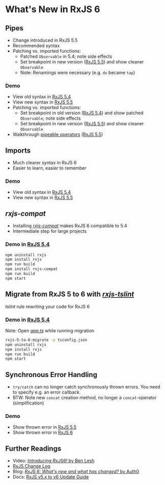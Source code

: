 # What's New in RxJS 6

## Pipes

* Change introduced in RxJS 5.5
* Recommended syntax
* Patching vs. imported functions:
  * Patched `Observable` in 5.4; note side effects
  * Set breakpoint in new version ([RxJS 5.5](rxjs-5-5/src/app.ts)) and show cleaner `Observable`
  * Note: Renamings were necessary (e.g. `do` became `tap`)

### Demo

* View old syntax in [RxJS 5.4](rxjs-5-4/src/app.ts)
* View new syntax in [RxJS 5.5](rxjs-5-5/src/app.ts)
* Patching vs. imported functions:
  * Set breakpoint in old version ([RxJS 5.4](rxjs-5-4/src/app.ts)) and show patched `Observable`; note side effects
  * Set breakpoint in new version ([RxJS 5.5](rxjs-5-5/src/app.ts)) and show cleaner `Observable`
* Walkthrough [pipeable operators](https://github.com/ReactiveX/rxjs/blob/master/doc/pipeable-operators.md) ([RxJS 5.5](rxjs-5-5/src/app.ts))

## Imports

* Much clearer syntax in RxJS 6
* Easier to learn, easier to remember

### Demo

* View old syntax in [RxJS 5.4](rxjs-5-4/src/app.ts)
* View new syntax in [RxJS 5.5](rxjs-5-5/src/app.ts)

## *rxjs-compat*

* Installing [*rxjs-compat*](https://www.npmjs.com/package/rxjs-compat) makes RxJS 6 compatible to 5.4
* Intermediate step for large projects

### Demo in [RxJS 5.4](rxjs-5-4/src/app.ts)

```bash
npm uninstall rxjs
npm install rxjs
npm run build
npm install rxjs-compat
npm run build
npm start
```

## Migrate from RxJS 5 to 6 with [*rxjs-tslint*](https://github.com/ReactiveX/rxjs-tslint)

*tslint* rule rewriting your code for RxJS 6

### Demo in [RxJS 5.4](rxjs-5-4/src/app.ts)

Note: Open [*app.ts*](rxjs-5-4/src/app.ts) while running migration

```bash
rxjs-5-to-6-migrate -p tsconfig.json
npm uninstall rxjs
npm install rxjs
npm run build
npm start
```

## Synchronous Error Handling

* `try/catch` can no longer catch synchronously thrown errors. You need to specify e.g. an error callback.
* BTW: Note new `concat` creation method, no longer a `concat`-operator (simplification)

### Demo

* Show thrown error in [RxJS 5.5](rxjs-5-5/src/app.ts)
* Show thrown error in [RxJS 6](rxjs-6/src/app.ts)

## Further Readings

* Video: [*Introducing RxJS6!* by Ben Lesh](https://youtu.be/JCXZhe6KsxQ)
* [RxJS Change Log](https://github.com/ReactiveX/rxjs/blob/master/CHANGELOG.md)
* Blog: [*RxJS 6: What's new and what has changed?* by Auth0](https://auth0.com/blog/whats-new-in-rxjs-6/)
* Docs: [RxJS v5.x to v6 Update Guide](https://rxjs-dev.firebaseapp.com/guide/v6/migration)
